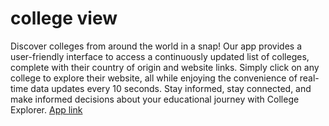 # college view
Discover colleges from around the world in a snap! Our app provides a user-friendly interface to access a continuously updated list of colleges, complete with their country of origin and website links. Simply click on any college to explore their website, all while enjoying the convenience of real-time data updates every 10 seconds. Stay informed, stay connected, and make informed decisions about your educational journey with College Explorer.
[App link](https://drive.google.com/file/d/1K0bXi4LjPcV6WmJZjIicIleTVdYCHKuL/view?usp=sharing)
